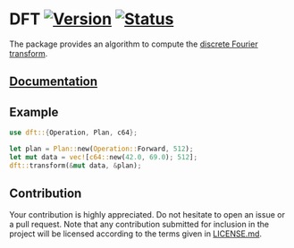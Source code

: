# DFT [![Version][version-img]][version-url] [![Status][status-img]][status-url]

The package provides an algorithm to compute the [discrete Fourier
transform][1].

## [Documentation][documentation]

## Example

```rust
use dft::{Operation, Plan, c64};

let plan = Plan::new(Operation::Forward, 512);
let mut data = vec![c64::new(42.0, 69.0); 512];
dft::transform(&mut data, &plan);
```

## Contribution

Your contribution is highly appreciated. Do not hesitate to open an issue or a
pull request. Note that any contribution submitted for inclusion in the project
will be licensed according to the terms given in [LICENSE.md](LICENSE.md).

[1]: https://en.wikipedia.org/wiki/Discrete_Fourier_transform

[documentation]: https://docs.rs/dft
[status-img]: https://travis-ci.org/stainless-steel/dft.svg?branch=master
[status-url]: https://travis-ci.org/stainless-steel/dft
[version-img]: https://img.shields.io/crates/v/dft.svg
[version-url]: https://crates.io/crates/dft
